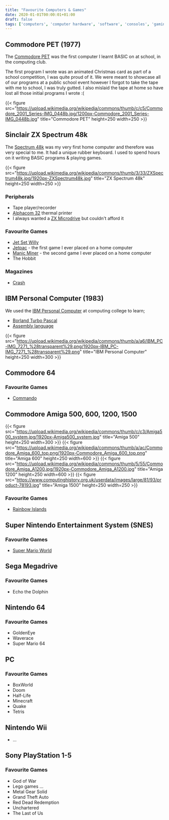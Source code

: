 ```yaml
---
title: "Favourite Computers & Games"
date: 2020-01-01T00:00:01+01:00
draft: false
tags: ['computers', 'computer hardware', 'software', 'consoles', 'gaming', 'games']
---
```


## Commodore PET (1977)
The [Commodore PET](https://en.wikipedia.org/wiki/Commodore_PET/) was the first computer I learnt BASIC on at school, in the computing club.  

The first program I wrote was an animated Christmas card as part of a  school competition, I was quite proud of it.  We were meant to showcase all of our programs at a public school event however I forgot to take the tape with me to school, I was truly gutted.   I also mislaid the tape at home so have lost all those initial programs I wrote :(

{{< figure src="https://upload.wikimedia.org/wikipedia/commons/thumb/c/c5/Commodore_2001_Series-IMG_0448b.jpg/1200px-Commodore_2001_Series-IMG_0448b.jpg" title="Commodore PET" height=250 width=250 >}}

## Sinclair ZX Spectrum 48k
The [Spectrum 48k](https://en.wikipedia.org/wiki/ZX_Spectrum) was my very first home computer and therefore was very special to me.  It had a unique rubber keyboard.  I used to spend hours on it writing BASIC programs & playing games.

{{< figure src="https://upload.wikimedia.org/wikipedia/commons/thumb/3/33/ZXSpectrum48k.jpg/1920px-ZXSpectrum48k.jpg" title="ZX Spectrum 48k" height=250 width=250 >}}

### Peripherals
- Tape player/recorder
- [Alphacom 32](https://worldofspectrum.org/hardware/feat11.html) thermal printer
- I always wanted a [ZX Microdrive](https://en.wikipedia.org/wiki/ZX_Microdrive) but couldn't afford it

### Favourite Games
- [Jet Set Willy](https://en.wikipedia.org/wiki/Jet_Set_Willy/)
- [Jetpac](https://en.wikipedia.org/wiki/Jetpac/) - the first game I ever placed on a home computer
- [Manic Miner](https://en.wikipedia.org/wiki/Manic_Miner/) - the second game I ever placed on a home computer
- The Hobbit

### Magazines
- [Crash](https://en.wikipedia.org/wiki/Crash_(magazine)/)

## IBM Personal Computer (1983)
We used the [IBM Personal Computer](https://en.wikipedia.org/wiki/IBM_Personal_Computer/) at computing college to learn;
- [Borland Turbo Pascal](https://en.wikipedia.org/wiki/Turbo_Pascal/)
- [Assembly language](https://en.wikipedia.org/wiki/Assembly_language/)

{{< figure src="https://upload.wikimedia.org/wikipedia/commons/thumb/a/a6/IBM_PC-IMG_7271_%28transparent%29.png/1920px-IBM_PC-IMG_7271_%28transparent%29.png" title="IBM Personal Computer" height=250 width=300 >}}

## Commodore 64
### Favourite Games
 - [Commando](https://en.wikipedia.org/wiki/Commando_(video_game)/)

## Commodore Amiga 500, 600, 1200, 1500

{{< figure src="https://upload.wikimedia.org/wikipedia/commons/thumb/c/c3/Amiga500_system.jpg/1920px-Amiga500_system.jpg" title="Amiga 500" height=250 width=300 >}}
{{< figure src="https://upload.wikimedia.org/wikipedia/commons/thumb/a/ac/Commodore_Amiga_600_top.png/1920px-Commodore_Amiga_600_top.png" title="Amiga 600" height=250 width=600 >}}
{{< figure src="https://upload.wikimedia.org/wikipedia/commons/thumb/5/55/Commodore_Amiga_A1200.jpg/1920px-Commodore_Amiga_A1200.jpg" title="Amiga 1200" height=250 width=600 >}}
{{< figure src="https://www.computinghistory.org.uk/userdata/images/large/81/93/product-78193.jpg" title="Amiga 1500" height=250 width=250 >}}

### Favourite Games
- [Rainbow Islands](https://en.wikipedia.org/wiki/Rainbow_Islands:_The_Story_of_Bubble_Bobble_2/)

## Super Nintendo Entertainment System (SNES)
### Favourite Games
- [Super Mario World](https://en.wikipedia.org/wiki/Super_Mario_World/)

## Sega Megadrive
### Favourite Games
- Echo the Dolphin

## Nintendo 64
### Favourite Games
- GoldenEye
- Waverace
- Super Mario 64

## PC
### Favourite Games
- BoxWorld
- Doom
- Half-Life
- Minecraft
- Quake
- Tetris

## Nintendo Wii
- ...

## Sony PlayStation 1-5
### Favourite Games
- God of War
- Lego games ...
- Metal Gear Solid
- Grand Theft Auto
- Red Dead Redemption
- Unchartered
- The Last of Us
